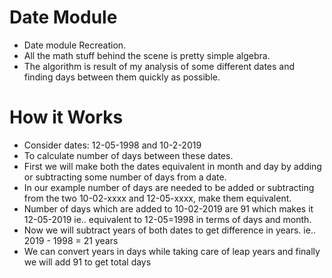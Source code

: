 # Date Module
* Date module Recreation.
* All the math stuff behind the scene is pretty simple algebra.
* The algorithm is result of my analysis of some different dates and finding days between them quickly as possible.
# How it Works
* Consider dates: 12-05-1998  and  10-2-2019
* To calculate number of days between these dates.
* First we will make both the dates equivalent in month and day by adding or subtracting some number of days from a date. 
* In our example number of days are needed to be added or subtracting from the two 10-02-xxxx and 12-05-xxxx, make them equivalent.
* Number of days which are added to 10-02-2019 are 91 which makes it 12-05-2019 ie.. equivalent to 12-05=1998 in terms of days and month. 
* Now we will subtract years of both dates to get difference in years. ie.. 2019 - 1998 =  21 years
* We can convert years in days while taking care of leap years and finally we will add 91 to get total days

